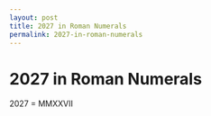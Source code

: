 ```yaml
---
layout: post
title: 2027 in Roman Numerals
permalink: 2027-in-roman-numerals
---
```


# 2027 in Roman Numerals

2027 = MMXXVII
